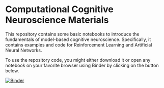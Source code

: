 # Computational Cognitive Neuroscience Materials

This repository contains some basic notebooks to introduce the fundamentals of model-based cognitive neuroscience. Specifically, it contains examples and code for Reinforcement Learning and Artificial Neural Networks. 

To use the repository code, you might either download it or open any notebook on your favorite browser using Binder by clicking on the button below.

[![Binder](https://mybinder.org/badge.svg)](https://mybinder.org/v2/gh/TheRealDrDre/CompCogNeuro/master?urlpath=lab)
